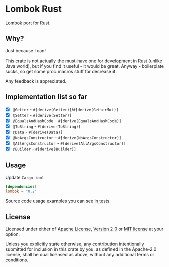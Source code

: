 # Lombok Rust

[Lombok](https://projectlombok.org) port for Rust.

## Why?

Just because I can!

This crate is not actually the must-have one for development in Rust (unlike Java world), but if you find it useful - it
would be great. Anyway - boilerplate sucks, so get some proc macros stuff for decrease it.

Any feedback is appreciated.

## Implementation list so far

- [x] `@Getter` - `#[derive(Getter)]`/`#[derive(GetterMut)]`
- [x] `@Setter` - `#[derive(Setter)]`
- [x] `@EqualsAndHashCode` - `#[derive(EqualsAndHashCode)]`
- [x] `@ToString` - `#[derive(ToString)]`
- [x] `@Data` - `#[derive(Data)]`
- [x] `@NoArgsConstructor` - `#[derive(NoArgsConstructor)]`
- [x] `@AllArgsConstructor` - `#[derive(AllArgsConstructor)]`
- [x] `@Builder` - `#[derive(Builder)]`

## Usage

Update `Cargo.toml`

```toml
[dependencies]
lombok = "0.2"
```

Source code usage examples you can see [in tests](./tests/tests.rs).

## License

Licensed under either of [Apache License, Version 2.0](LICENSE-APACHE.md) or [MIT license](LICENSE-MIT.md) at your
option.

Unless you explicitly state otherwise, any contribution intentionally submitted for inclusion in this crate by you, as
defined in the Apache-2.0 license, shall be dual licensed as above, without any additional terms or conditions.

